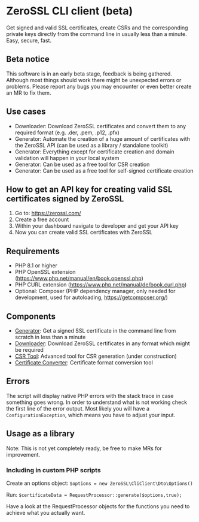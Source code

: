 # ZeroSSL CLI client (beta)

Get signed and valid SSL certificates, create CSRs and the corresponding private keys directly from the command line
in usually less than a minute. Easy, secure, fast. 

## Beta notice

This software is in an early beta stage, feedback is being gathered. Although most things should work there might be unexpected errors or problems.
Please report any bugs you may encounter or even better create an MR to fix them.

## Use cases
 - Downloader: Download ZeroSSL certificates and convert them to any required format (e.g. .der, .pem, .p12, .pfx)
 - Generator: Automate the creation of a huge amount of certificates with the ZeroSSL API (can be used as a library / standalone toolkit)
 - Generator: Everything except for certificate creation and domain validation will happen in your local system
 - Generator: Can be used as a free tool for CSR creation
 - Generator: Can be used as a free tool for self-signed certificate creation

## How to get an API key for creating valid SSL certificates signed by ZeroSSL

1. Go to: https://zerossl.com/
2. Create a free account
3. Within your dashboard navigate to developer and get your API key
4. Now you can create valid SSL certificates with ZeroSSL

## Requirements

 - PHP 8.1 or higher
 - PHP OpenSSL extension (https://www.php.net/manual/en/book.openssl.php)
 - PHP CURL extension (https://www.php.net/manual/de/book.curl.php)
 - Optional: Composer (PHP dependency manager, only needed for development, used for autoloading, https://getcomposer.org/)

## Components

 - [Generator](./README-generator.md): Get a signed SSL certificate in the command line from scratch in less than a minute
 - [Downloader](./README-downloader.md): Download ZeroSSL certificates in any format which might be required
 - [CSR Tool](./README-csrtool.md): Advanced tool for CSR generation (under construction)
 - [Certificate Converter](./README-converter.md): Certificate format conversion tool

## Errors

The script will display native PHP errors with the stack trace in case something goes wrong. In order
to understand what is not working check the first line of the error output. Most likely
you will have a `ConfigurationException`, which means you have to adjust your input.

## Usage as a library

Note: This is not yet completely ready, be free to make MRs for improvement.

### Including in custom PHP scripts

Create an options object: `$options = new ZeroSSL\CliClient\Dto\Options()`

Run: `$certificateData = RequestProcessor::generate($options,true);`

Have a look at the RequestProcessor objects for the functions you need to achieve what you actually want.